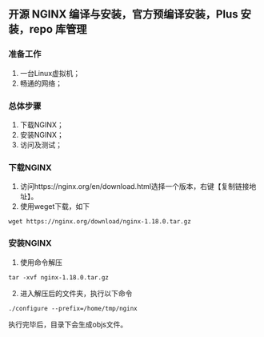## 开源 NGINX 编译与安装，官方预编译安装，Plus 安装，repo 库管理
### 准备工作

1. 一台Linux虚拟机；
2. 畅通的网络；

### 总体步骤

1. 下载NGINX；
2. 安装NGINX；
3. 访问及测试；


### 下载NGINX

1. 访问https://nginx.org/en/download.html选择一个版本，右键【复制链接地址】。
2. 使用weget下载，如下

```shell
wget https://nginx.org/download/nginx-1.18.0.tar.gz
```

### 安装NGINX

1. 使用命令解压

```
tar -xvf nginx-1.18.0.tar.gz
```

2. 进入解压后的文件夹，执行以下命令

```
./configure --prefix=/home/tmp/nginx
```

执行完毕后，目录下会生成objs文件。

